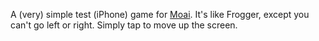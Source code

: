 A (very) simple test (iPhone) game for [Moai](www.getmoai.com). It's like Frogger, except you can't go left or right. Simply tap to move up the screen.

